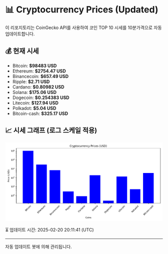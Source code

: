 
# 📊 Cryptocurrency Prices (Updated)

이 리포지토리는 CoinGecko API를 사용하여 코인 TOP 10 시세를 10분가격으로 자동 업데이트합니다.

## 💰 현재 시세
- Bitcoin: **$98483 USD**
- Ethereum: **$2754.47 USD**
- Binancecoin: **$657.49 USD**
- Ripple: **$2.71 USD**
- Cardano: **$0.80982 USD**
- Solana: **$175.06 USD**
- Dogecoin: **$0.254383 USD**
- Litecoin: **$127.94 USD**
- Polkadot: **$5.04 USD**
- Bitcoin-cash: **$325.17 USD**

## 📈 시세 그래프 (로그 스케일 적용)
![Crypto Prices](crypto_prices.png)

⏳ 업데이트 시간: 2025-02-20 20:11:41 (UTC)

---
자동 업데이트 봇에 의해 관리됩니다.
